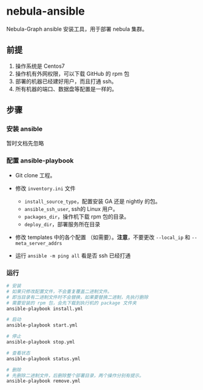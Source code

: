 # nebula-ansible

Nebula-Graph ansible 安装工具，用于部署 nebula 集群。

## 前提

1. 操作系统是 Centos7
2. 操作机有外网权限，可以下载 GitHub 的 rpm 包
3. 部署的机器已经建好用户，而且打通 ssh。
4. 所有机器的端口、数据盘等配置是一样的。

## 步骤

### 安装 ansible

暂时文档先忽略

### 配置 ansible-playbook

* Git clone 工程。
* 修改 `inventory.ini` 文件
    - `install_source_type`，配置安装 GA 还是 nightly 的包。
    - `ansible_ssh_user`, ssh的 Linux 用户。
    - `packages_dir`，操作机下载 rpm 包的目录。
    - `deploy_dir`，部署服务所在目录

* 修改 templates 中的各个配置 （如需要）。**注意**，不要更改 `--local_ip` 和 `--meta_server_addrs`

* 运行 `ansible -m ping all` 看是否 ssh 已经打通

### 运行

```bash
# 安装
# 如果只修改配置文件，不会重复覆盖二进制文件。
# 即当目录有二进制文件时不会替换，如果要替换二进制，先执行删除
# 需要安装的 rpm 包，会先下载到执行机的 package 文件夹
ansible-playbook install.yml

# 启动
ansible-playbook start.yml

# 停止
ansible-playbook stop.yml

# 查看状态
ansible-playbook status.yml

# 删除
# 先删除二进制文件，后删除整个部署目录，两个操作分别有提示。
ansible-playbook remove.yml

```

